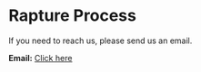 # Rapture Process

If you need to reach us, please send us an email.

**Email:** [Click here](mailto:speakoft2another@gmail.com)
